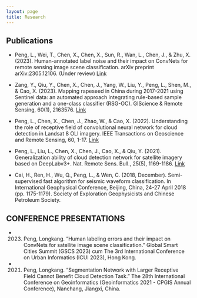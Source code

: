 ```yaml
---
layout: page
title: Research
---
```


## Publications

* Peng, L., Wei, T., Chen, X., Chen, X., Sun, R., Wan, L., Chen, J., & Zhu, X. (2023). Human-annotated label noise and their impact on ConvNets for remote sensing image scene classification. arXiv preprint arXiv:2305.12106. (Under review) [Link](https://arxiv.org/abs/2305.12106)

* Zang, Y., Qiu, Y., Chen, X., Chen, J., Yang, W., Liu, Y., Peng, L., Shen, M., & Cao, X. (2023). Mapping rapeseed in China during 2017-2021 using Sentinel data: an automated approach integrating rule-based sample generation and a one-class classifier (RSG-OC). GIScience & Remote Sensing, 60(1), 2163576. [Link](https://doi.org/10.1080/15481603.2022.2163576)

* Peng, L., Chen, X., Chen, J., Zhao, W., & Cao, X. (2022). Understanding the role of receptive field of convolutional neural network for cloud detection in Landsat 8 OLI imagery. IEEE Transactions on Geoscience and Remote Sensing, 60, 1-17. [Link](10.1109/TGRS.2022.3150083)

* Peng, L., Liu, L., Chen, X., Chen, J., Cao, X., & Qiu, Y. (2021). Generalization ability of cloud detection network for satellite imagery based on DeepLabv3+. Nat. Remote Sens. Bull., 25(5), 1169-1186. [Link](https://www.ygxb.ac.cn/zh/article/doi/10.11834/jrs.20210061/)

* Cai, H., Ren, H., Wu, Q., Peng, L., & Wen, C. (2018, December). Semi-supervised fast algorithm for seismic waveform classification. In International Geophysical Conference, Beijing, China, 24-27 April 2018 (pp. 1175-1179). Society of Exploration Geophysicists and Chinese Petroleum Society.


## CONFERENCE PRESENTATIONS

* 2023. Peng, Longkang. “Human labeling errors and their impact on ConvNets for satellite image scene classification.” Global Smart Cities Summit (GSCS 2023) cum The 3rd International Conference on Urban Informatics (ICUI 2023), Hong Kong.

* 2021. Peng, Longkang. “Segmentation Network with Larger Receptive Field Cannot Benefit Cloud Detection Task.” The 28th International Conference on Geoinformatics (Geoinformatics 2021 - CPGIS Annual Conference), Nanchang, Jiangxi, China.

